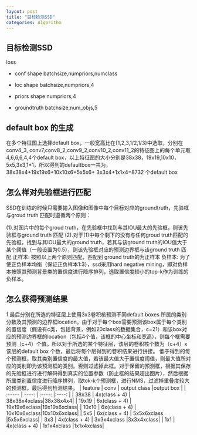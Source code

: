 ```yaml
---
layout: post
title: "目标检测SSD"
categories: Algorithm
---
```

## 目标检测SSD
loss
* conf shape batchsize,numpriors,numclass
* loc shape batchsize,numpriors,4
* priors shape numpriors,4

* groundtruth batchsize,num_objs,5

## default box 的生成
在多个特征图上选择default box，一般宽高比在{1,2,3,1/2,1/3}中选取，分别在conv4_3, conv7,conv8_2,conv9_2,conv10_2,conv11_2的特征图上的每个单元取4,6,6,6,4,4个default box，以上特征图的大小分别是38x38，19x19,10x10，5x5,3x3,1*1，所以得到的defaultbox一共为，38x38x4+19x19x6+10x10x6+5x5x6+
3x3x4+1x1x4=8732 个default box

## 怎么样对先验框进行匹配
SSD在训练的时候只需要输入图像和图像中每个目标对应的groundtruth，先验框与groud truth 匹配时遵循两个原则：

(1).对图片中的每个groud truth，在先验框中找到与其IOU最大的先验框，则该先验框与ground truth 匹配
(2).对于(1)中每个剩下的没有与任何groud truth匹配的先验框，找到与其IOU最大的ground truth，若其与该ground truth的IOU值大于某个阈值（一般设置为0.5），则该先验框对应的预测边界框与该ground truth 匹配
正样本: 按照以上两个原则匹配，匹配到 ground truth的为正样本
负样本: 为了使正负样本均衡（保证正负样本1:3），ssd采用hard negative mining，即对负样本按照其预测背景类的置信度进行降序排列，选取置信度较小的top-k作为训练的负样本。
## 怎么获得预测结果
   1.最后分别在所选的特征层上使用3x3卷积核预测不同default boxes 所属的类别分数及其预测的边界框location。由于对于每个box需要预测该box属于每个类别的置信度（假设有c类，包括背景，例如20class的数据集合，c=21）和该box对应的预测边界框的location（包括4个值，该框的中心坐标和宽高），则每个框需要预测（c+4）个值。所以对于所选的某个特征层，该层的卷积核个数为（c+4）x该层的default box 个数，最后将每个层得到的卷积结果进行拼接。
   低于得到的每个预测框，取其类别置信度的最大值，若该最大值大于置信度阈值，则最大值所对应的类别即为该预测框的类别。否则过滤掉此框。对于保留的预测框，根据其保存的先验框进行进行解码得到真实的位置参数（防止框的结果超出图片），然后根据所属类别置信度进行降序排列，取tok-k个预测框，进行NMS，过滤掉重叠度较大的预测框，最后得到检测结果。
   | feature | conv          | output class |output box |
   | :-----  | ----:         | :----:       |:----:     |
   | 38x38   | 4x(class + 4) | 38x38x4xclass|38x38x4x4|
   | 19x19   | 6x(class + 4) | 19x19x6xclass|19x19x6xclass|
   | 10x10   | 6x(class + 4) | 10x10x6xclass|10x10x6xclass|
   | 5x5     | 6x(class + 4) | 5x5x6xclass  |5x5x6xclass|
   | 3x3     | 4x(class + 4) | 3x3x4xclass  |3x3x4xclass|
   | 1x1     | 4x(class + 4) | 1x1x4xclass  |1x1x4xclass|








